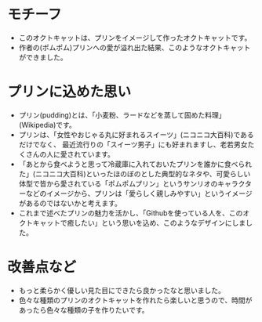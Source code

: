 # モチーフ
* このオクトキャットは、プリンをイメージして作ったオクトキャットです。
* 作者の(ポムポム)プリンへの愛が溢れ出た結果、このようなオクトキャットができました。

# プリンに込めた思い
* プリン(pudding)とは、「小麦粉、ラードなどを蒸して固めた料理」(Wikipedia)です。
* プリンは、「女性やおじゃる丸に好まれるスイーツ」(ニコニコ大百科)であるだけでなく、
最近流行りの「スイーツ男子」にも好まれますし、老若男女たくさんの人に愛されています。
* 「あとから食べようと思って冷蔵庫に入れておいたプリンを誰かに食べられた」(ニコニコ大百科)といったほのぼのとした典型的なネタや、可愛らしい体型で皆から愛されている「ポムポムプリン」というサンリオのキャラクターなどのイメージから、プリンは「愛らしく親しみやすい」というイメージがあるのではないかと考えます。
* これまで述べたプリンの魅力を活かし、「Githubを使っている人を、このオクトキャットで癒したい」という思いを込め、このようなデザインにしました。

# 改善点など
* もっと柔らかく優しい見た目にできたら良かったなと思いました。
* 色々な種類のプリンのオクトキャットを作れたら楽しいと思うので、時間があったら色々な種類の子を作りたいです。
